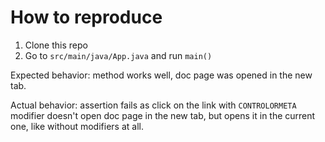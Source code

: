 # How to reproduce

1. Clone this repo
2. Go to `src/main/java/App.java` and run `main()`

Expected behavior: method works well, doc page was opened in the new tab.

Actual behavior: assertion fails as click on the link with `CONTROLORMETA` modifier doesn't open doc page in the new tab,
but opens it in the current one, like without modifiers at all.
